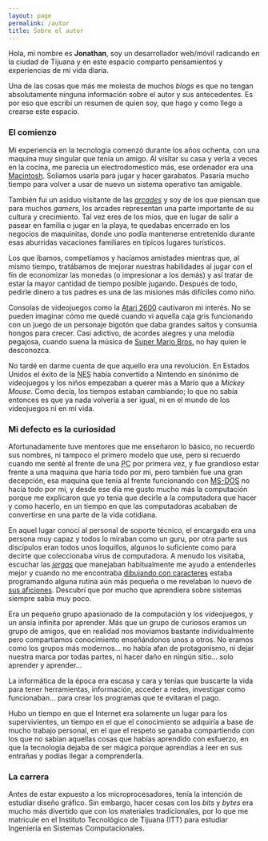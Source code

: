 ```yaml
---
layout: page
permalink: /autor
title: Sobre el autor
---
```


Hola, mi nombre es **Jonathan**, soy un desarrollador web/móvil radicando en la ciudad de Tijuana y en este espacio comparto pensamientos y experiencias de mi vida diaria. 

Una de las cosas que más me molesta de muchos *blogs* es que no tengan absolutamente ninguna información sobre el autor y sus antecedentes. Es por eso que escribí un resumen de quien soy, que hago y como llego a 
crearse este espacio.

### El comienzo

Mi experiencia en la tecnología comenzó durante los años ochenta, con una maquina muy singular que tenia un amigo. Al visitar su casa y verla a veces en la cocina, me parecia un electrodomestico más, ese ordenador era una [Macintosh][macintosh]. Soliamos usarla para jugar y hacer garabatos. Pasaria mucho tiempo para volver a usar de nuevo un sistema operativo tan amigable.

También fui un asiduo visitante de las *[arcades][arcade]* y soy de los que piensan que para muchos *gamers*, los arcades representan una parte importante de su cultura y crecimiento. Tal vez eres de los míos, que en lugar de salir a pasear en familia o jugar en la playa, te quedabas encerrado en los negocios de maquinitas, donde uno podía mantenerse entretenido durante esas aburridas vacaciones familiares en típicos lugares turísticos.

Los que íbamos, competíamos y hacíamos amistades mientras que, al mismo tiempo, tratábamos de mejorar nuestras habilidades al jugar con el fin de economizar las monedas (o impresionar a los demás) y así tratar de estar la mayor cantidad de tiempo posible jugando. Después de todo, pedirle dinero a tus padres es una de las misiones más difíciles como niño.

Consolas de videojuegos como la [Atari 2600][atari-2600] cautivaron mi interés. No se pueden imaginar cómo me quedé cuando vi aquella caja gris funcionando con un juego de un personaje bigotón que daba grandes saltos y consumia hongos para crecer. Casi adictivo, de acordes alegres y una melodía pegajosa, cuando suena la música de [Super Mario Bros.][super-mario-bros] no hay quien le desconozca.

No tardé en darme cuenta de que aquello era una revolución. En Estados Unidos el éxito de la <abbr title="Nintendo Entertainment System">NES</abbr> había convertido a Nintendo en sinónimo de videojuegos y los niños empezaban a querer más a Mario que a *Mickey Mouse*. Como decía, los tiempos estaban cambiando; lo que no sabía entonces es que ya nada volvería a ser igual, ni en el mundo de los videojuegos ni en mi vida.

### Mi defecto es la curiosidad

Afortunadamente tuve mentores que me enseñaron lo básico, no recuerdo sus nombres, ni tampoco el primero modelo que use, pero si recuerdo cuando me senté al frente de una <abbr title="Personal Computer">PC</abbr> por primera vez, y fue grandioso estar frente a una maquina que haría todo por mi, pero también fue una gran decepción, esa maquina que tenia al frente funcionando con [MS-DOS][ms-dos] no hacia todo por mi, y desde ese día me gusto mucho más la computación porque me explicaron que yo tenia que decirle a la computadora que hacer y como hacerlo, en un tiempo en que las computadoras acababan de convertirse en una parte de la vida cotidiana.

En aquel lugar conocí al personal de soporte técnico, el encargado era una persona muy capaz y todos lo miraban como un guru, por otra parte sus discípulos eran todos unos loquillos, algunos lo suficiente como para decirte que coleccionaba virus de computadora. A menudo los visitaba, escuchar las *[jergas][jerga]* que manejaban habitualmente me ayudo a entenderles mejor y cuando no me encontraba [dibujando con caracteres][textmode-art] estaba programando alguna rutina aún más pequeña o me revelaban lo nuevo de [sus aficiones][afición]. Descubrí que por mucho que aprendiera sobre sistemas siempre sabía muy poco.

Era un pequeño grupo apasionado de la computación y los videojuegos, y un ansia infinita por aprender. Más que un grupo de curiosos eramos un grupo de amigos, que en realidad nos movíamos bastante individualmente pero compartíamos conocimiento enseñándonos unos a otros. No eramos como los grupos más modernos... no había afan de protagonismo, ni dejar nuestra marca por todas partes, ni hacer daño en ningún sitio... solo aprender y aprender...

La informática de la época era escasa y cara y tenías que buscarte la vida para tener herramientas, información, acceder a redes, investigar como funcionaban... para crear los programas que te evitaran el pago.

Hubo un tiempo en que el Internet era solamente un lugar para los supervivientes, un tiempo en el que el conocimiento se adquiría a base de mucho trabajo personal, en el que el respeto se ganaba compartiendo con los que no sabían aquellas cosas que habías aprendido con esfuerzo, en que la tecnología dejaba de ser mágica porque aprendías a leer en sus entrañas y podías llegar a comprenderla.

### La carrera

Antes de estar expuesto a los microprocesadores, tenía la intención de estudiar diseño gráfico. Sin embargo, hacer cosas con los *bits* y *bytes* era mucho más divertido que con los materiales tradicionales, por lo que me matricule en el Instituto Tecnológico de Tijuana (ITT) para estudiar Ingeniería en Sistemas Computacionales.

[macintosh]: https://es.wikipedia.org/wiki/Macintosh
[arcade]: https://es.wikipedia.org/wiki/Arcade
[atari-2600]: https://es.wikipedia.org/wiki/Atari_2600
[super-mario-bros]: https://es.wikipedia.org/wiki/Super_Mario_Bros.
[ms-dos]: https://es.wikipedia.org/wiki/MS-DOS
[jerga]: https://es.wikipedia.org/wiki/Jerga
[afición]: https://www.youtube.com/watch?v=AqtMOUb3g6g
[textmode-art]: https://www.google.com.mx/search?q=textmode+art&source=lnms&tbm=isch&sa=X&ved=0ahUKEwjJ4Z3z6fvNAhUG-GMKHXUgAKkQ_AUICCgB&biw=1280&bih=652
